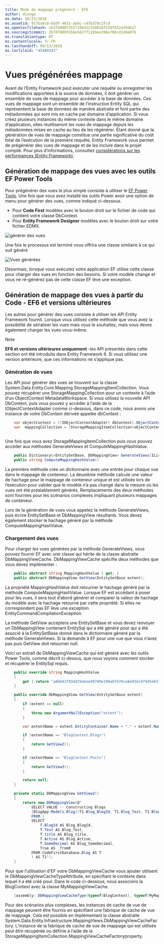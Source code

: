 ```yaml
---
title: Mode de mappage prégénéré - EF6
author: divega
ms.date: 10/23/2016
ms.assetid: 917ba9c8-6ddf-4631-ab8c-c4fb378c2fcd
ms.openlocfilehash: cb374d007252710b42c31061bf15d7d32af0db27
ms.sourcegitcommit: 2b787009fd5be5627f1189ee396e708cd130e07b
ms.translationtype: MT
ms.contentlocale: fr-FR
ms.lasthandoff: 09/13/2018
ms.locfileid: "45489243"
---
```

# <a name="pre-generated-mapping-views"></a>Vues prégénérées mappage
Avant de l’Entity Framework peut exécuter une requête ou enregistrer les modifications apportées à la source de données, il doit générer un ensemble de vues de mappage pour accéder à la base de données. Ces vues de mappage sont un ensemble de l’instruction Entity SQL qui représentent la base de données de manière abstraite et font partie des métadonnées qui sont mis en cache par domaine d’application. Si vous créez plusieurs instances du même contexte dans le même domaine d’application, elles réutiliseront les vues de mappage depuis les métadonnées mises en cache au lieu de les régénérer. Étant donné que la génération de vues de mappage constitue une partie significative du coût total de l’exécution de la première requête, Entity Framework vous permet de prégénérer des vues de mappage et de les inclure dans le projet compilé. Pour plus d’informations, consultez [considérations sur les performances (Entity Framework)](~/ef6/fundamentals/performance/perf-whitepaper.md).

## <a name="generating-mapping-views-with-the-ef-power-tools"></a>Génération de mappage des vues avec les outils EF Power Tools

Pour prégénérer des vues le plus simple consiste à utiliser le [EF Power Tools](http://visualstudiogallery.msdn.microsoft.com/72a60b14-1581-4b9b-89f2-846072eff19d). Une fois que vous avez installé les outils Power avoir une option de menu pour générer des vues, comme indiqué ci-dessous.

-   Pour **Code First** modèles avec le bouton droit sur le fichier de code qui contient votre classe DbContext.
-   Pour **Entity Framework Designer** modèles avec le bouton droit sur votre fichier EDMX.

![générer des vues](~/ef6/media/generateviews.png)

Une fois le processus est terminé vous offrira une classe similaire à ce qui suit généré

![Vues générées](~/ef6/media/generatedviews.png)

Désormais, lorsque vous exécutez votre application EF utilise cette classe pour charger des vues en fonction des besoins. Si votre modèle change et vous ne ré-générez pas de cette classe EF lève une exception.

## <a name="generating-mapping-views-from-code---ef6-onwards"></a>Génération de mappage des vues à partir du Code - EF6 et versions ultérieures

Les autres pour générer des vues consiste à utiliser les API Entity Framework fournit. Lorsque vous utilisez cette méthode que vous avez la possibilité de sérialiser les vues mais vous le souhaitez, mais vous devez également charger les vues vous-même.

> [!NOTE]
> **EF6 et versions ultérieures uniquement** -les API présentés dans cette section ont été introduits dans Entity Framework 6. Si vous utilisez une version antérieure, que ces informations ne s’applique pas.

### <a name="generating-views"></a>Génération de vues

Les API pour générer des vues se trouvent sur la classe System.Data.Entity.Core.Mapping.StorageMappingItemCollection. Vous pouvez récupérer une StorageMappingCollection pour un contexte à l’aide d’un ObjectContext MetadataWorkspace. Si vous utilisez la nouvelle API DbContext, puis vous pouvez y accéder à l’aide de la IObjectContextAdapter comme ci-dessous, dans ce code, nous avons une instance de votre DbContext dérivée appelée dbContext :

``` csharp
    var objectContext = ((IObjectContextAdapter) dbContext).ObjectContext;
    var  mappingCollection = (StorageMappingItemCollection)objectContext.MetadataWorkspace
                                                                        .GetItemCollection(DataSpace.CSSpace);
```

Une fois que vous avez StorageMappingItemCollection puis vous pouvez accéder aux méthodes GenerateViews et ComputeMappingHashValue.

``` csharp
    public Dictionary\<EntitySetBase, DbMappingView> GenerateViews(IList<EdmSchemaError> errors)
    public string ComputeMappingHashValue()
```

La première méthode crée un dictionnaire avec une entrée pour chaque vue dans le mappage de conteneur. La deuxième méthode calcule une valeur de hachage pour le mappage de conteneur unique et est utilisée lors de l’exécution pour valider que le modèle n’a pas changé dans la mesure où les vues ont été préalablement générés. Remplacements des deux méthodes sont fournies pour les scénarios complexes impliquant plusieurs mappages de conteneur.

Lors de la génération de vues vous appelez la méthode GenerateViews, puis écrire EntitySetBase et DbMappingView résultants. Vous devez également stocker le hachage généré par la méthode ComputeMappingHashValue.

### <a name="loading-views"></a>Chargement des vues

Pour charger les vues générées par la méthode GenerateViews, vous pouvez fournir EF avec une classe qui hérite de la classe abstraite DbMappingViewCache. DbMappingViewCache spécifie deux méthodes que vous devez implémenter :

``` csharp
    public abstract string MappingHashValue { get; }
    public abstract DbMappingView GetView(EntitySetBase extent);
```

La propriété MappingHashValue doit retourner le hachage généré par la méthode ComputeMappingHashValue. Lorsque EF est accédant à poser pour les vues, il sera tout d’abord générer et comparer la valeur de hachage du modèle avec le hachage retourné par cette propriété. Si elles ne correspondent pas EF lève une exception EntityCommandCompilationException.

La méthode GetView acceptera une EntitySetBase et vous devez renvoyer un DbMappingVIew contenant EntitySql qui a été généré pour qui a été associé à la EntitySetBase donné dans le dictionnaire généré par la méthode GenerateViews. Si la demande à EF pour une vue que vous n’avez pas puis GetView doit retourner null.

Voici un extrait de DbMappingViewCache qui est généré avec les outils Power Tools, comme décrit ci-dessus, que nous voyons comment stocker et récupérer le EntitySql requis.

``` csharp
    public override string MappingHashValue
    {
        get { return "a0b843f03dd29abee99789e190a6fb70ce8e93dc97945d437d9a58fb8e2afd2e"; }
    }

    public override DbMappingView GetView(EntitySetBase extent)
    {
        if (extent == null)
        {
            throw new ArgumentNullException("extent");
        }

        var extentName = extent.EntityContainer.Name + "." + extent.Name;

        if (extentName == "BlogContext.Blogs")
        {
            return GetView2();
        }

        if (extentName == "BlogContext.Posts")
        {
            return GetView3();
        }

        return null;
    }

    private static DbMappingView GetView2()
    {
        return new DbMappingView(@"
            SELECT VALUE -- Constructing Blogs
            [BlogApp.Models.Blog](T1.Blog_BlogId, T1.Blog_Test, T1.Blog_title, T1.Blog_Active, T1.Blog_SomeDecimal)
            FROM (
            SELECT
                T.BlogId AS Blog_BlogId,
                T.Test AS Blog_Test,
                T.title AS Blog_title,
                T.Active AS Blog_Active,
                T.SomeDecimal AS Blog_SomeDecimal,
                True AS _from0
            FROM CodeFirstDatabase.Blog AS T
            ) AS T1");
    }
```

Pour que l’utilisation d’EF votre DbMappingViewCache vous ajouter utilisent le DbMappingViewCacheTypeAttribute, en spécifiant le contexte dans lequel il a été créé pour. Dans le code ci-dessous, nous associons la BlogContext avec la classe MyMappingViewCache.

``` csharp
    [assembly: DbMappingViewCacheType(typeof(BlogContext), typeof(MyMappingViewCache))]
```

Pour des scénarios plus complexes, les instances de cache de vue de mappage peuvent être fournis en spécifiant une fabrique de cache de vue de mappage. Cela est possible en implémentant la classe abstraite System.Data.Entity.Infrastructure.MappingViews.DbMappingViewCacheFactory. L’instance de la fabrique de cache de vue de mappage qui est utilisée peut être récupérée ou définie à l’aide de la StorageMappingItemCollection.MappingViewCacheFactoryproperty.
